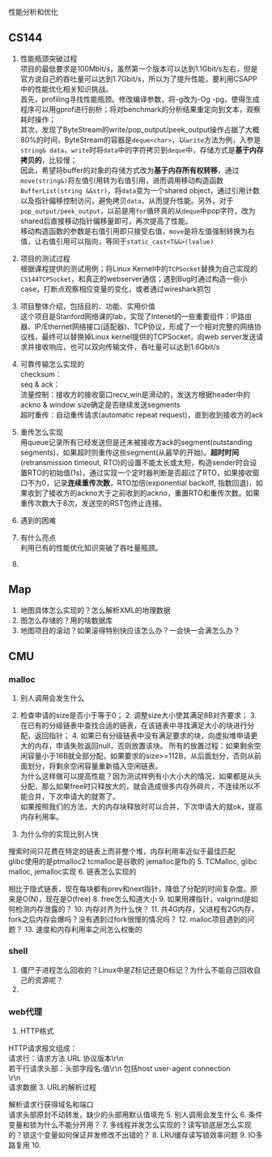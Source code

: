 性能分析和优化
## CS144
1. 性能瓶颈突破过程  
项目的最低要求是100Mbit/s，虽然第一个版本可以达到1.1Gbit/s左右，但是官方说自己的吞吐量可以达到1.7Gbit/s，所以为了提升性能，要利用CSAPP中的性能优化相关知识挑战。  
首先，profiling寻找性能瓶颈。修改编译参数，将-g改为-Og -pg，使得生成程序可以用gprof进行剖析；将对benchmark的分析结果重定向到文本，观察耗时操作；  
其次，发现了ByteStream的write/pop_output/peek_output操作占据了大概80%的时间，ByteStream的容器是`deque<char>`，以`write`方法为例，入参是`string& data`，`write`时将`data`中的字符拷贝到`deque`中，存储方式是**基于内存拷贝的**，比较慢；  
因此，希望将buffer的对象的存储方式改为**基于内存所有权转移**，通过`move(string&)`将左值引用转为右值引用，进而调用移动构造函数`BufferList(string &&str)`，将`data`变为一个shared object，通过引用计数以及指针偏移控制访问，避免拷贝`data`，从而提升性能。另外，对于`pop_output/peek_output`，以前是用`for`循环真的从`deque`中pop字符，改为shared后直接移动指针偏移量即可，再次提高了性能。  
移动构造函数的参数是右值引用即只接受右值，`move`是将左值强制转换为右值，让右值引用可以指向，等同于`static_cast<T&&>(lvalue)`
3. 项目的测试过程  
根据课程提供的测试用例；将Linux Kernel中的`TCPSocket`替换为自己实现的`CS144TCPSocket`，和真正的webserver通信；遇到Bug时通过构造一些小case，打断点观察相应变量的变化，或者通过wireshark抓包
5. 项目整体介绍，包括目的、功能、实用价值  
这个项目是Stanford网络课的lab，实现了Intenet的一些重要组件：IP路由器、IP/Ethernet网络接口(适配器)、TCP协议，形成了一个相对完整的网络协议栈，最终可以替换掉Linux kernel提供的TCPSocket，向web server发送请求并接收响应，也可以双向传输文件，吞吐量可以达到1.6Gbit/s
7. 可靠传输怎么实现的  
checksum：  
seq & ack：  
流量控制：接收方的接收窗口recv_win是滑动的，发送方根据header中的ackno & window size确定是否继续发送segments  
超时重传：自动重传请求(automatic repeat request)，直到收到接收方的ack

9. 重传怎么实现  
用queue记录所有已经发送但是还未被接收方ack的segment(outstanding segments)，如果超时则重传这些segment(从最早的开始)。**超时时间**(retransmission timeout, RTO)的设置不能太长或太短，构造sender时会设置RTO的初始值(1s)，通过实现一个定时器判断是否超过了RTO，如果接收窗口不为0，记录**连续重传次数**，RTO加倍(exponential backoff, 指数回退)，如果收到了接收方的ackno大于之前收到的ackno，重置RTO和重传次数。如果重传次数大于8次，发送空的RST包终止连接。

11. 遇到的困难  


13. 有什么亮点  
利用已有的性能优化知识突破了吞吐量瓶颈。

15. 

## Map
1. 地图具体怎么实现的？怎么解析XML的地理数据
2. 图怎么存储的？用的啥数据库
3. 地图项目的滚动？如果滚得特别快应该怎么办？一会快一会满怎么办？

## CMU
### malloc
1. 别人调用会发生什么

 1. 检查申请的size是否小于等于0；
    2. 调整size大小使其满足8B对齐要求；
    3. 在已有的分级链表中查找合适的链表，在该链表中寻找满足大小的块进行分配，返回指针；
    4. 如果已有分级链表中没有满足要求的块，向虚拟堆申请更大的内存，申请失败返回null，否则放置该块。
    所有的放置过程：如果剩余空闲容量小于16B就全部分配，如果要求的size>=112B，从后面划分，否则从前面划分，将剩余空闲容量重新插入空闲链表。  
    为什么这样做可以提高性能？因为测试样例有小大小大的情况，如果都是从头分配，那么如果free时只释放大的，就会造成很多内存外碎片，不连续所以不能合并，下次申请大的就寄了。  
    如果按照我们的方法，大的内存块释放时可以合并，下次申请大的就ok，提高内存利用率。
3. 为什么你的实现比别人快

搜索时间只花费在特定的链表上而非整个堆，内存利用率近似于最佳匹配  
    glibc使用的是ptmalloc2 tcmalloc是谷歌的 jemalloc是fb的
5. TCMalloc, glibc malloc, jemalloc实现
6. 链表怎么实现的

相比于隐式链表，现在每块都有prev和next指针，降低了分配的时间复杂度。原来是O(N)，现在是O(free)
8. free怎么知道大小
9. 如果用裸指针，valgrind是如何检测内存泄露的？
10. 内存对齐为什么快？
11. 共4G内存，父进程有2G内存，fork之后内存会爆吗？没有遇到过fork很慢的情况吗？
12. malloc项目遇到的问题？
13. 速度和内存利用率之间怎么权衡的

### shell
1. 僵尸子进程怎么回收的？Linux中是Z标记还是D标记？为什么不能自己回收自己的资源呢？
2. 

### web代理
1. HTTP格式

 HTTP请求报文组成：  
   请求行：请求方法 URL 协议版本\r\n  
若干行请求头部：头部字段名:值\r\n 包括host user-agent connection  
   \r\n  
   请求数据
3. URL的解析过程

解析请求行获得域名和端口  
   请求头部原封不动转发，缺少的头部用默认值填充
5. 别人调用会发生什么
6. 条件变量和锁为什么不能分开用？
7. 多线程并发怎么实现的？读写锁底层怎么实现的？锁这个变量如何保证并发修改不出错的？
8. LRU缓存读写锁效率问题
9. IO多路复用
10. 
